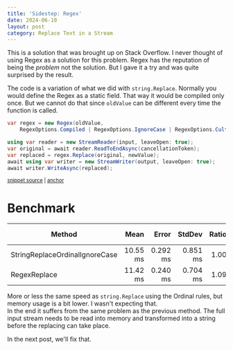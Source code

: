 ```yaml
---
title: 'Sidestep: Regex'
date: 2024-06-10
layout: post
category: Replace Text in a Stream
---
```


This is a solution that was brought up on Stack Overflow. I never thought of 
using Regex as a solution for this problem.
Regex has the reputation of being the _problem_ not the solution. But I gave it 
a try and was quite surprised by the result.

<!--excerpt-->

The code is a variation of what we did with `string.Replace`. Normally you
would define the Regex as a static field. That way it would be compiled
only once. But we cannot do that since `oldValue` can be different every time
the function is called.

<!-- snippet: RegexReplace -->
<a id='snippet-RegexReplace'></a>
```cs
var regex = new Regex(oldValue,
    RegexOptions.Compiled | RegexOptions.IgnoreCase | RegexOptions.CultureInvariant);

using var reader = new StreamReader(input, leaveOpen: true);
var original = await reader.ReadToEndAsync(cancellationToken);
var replaced = regex.Replace(original, newValue);
await using var writer = new StreamWriter(output, leaveOpen: true);
await writer.WriteAsync(replaced);
```
<sup><a href='https://github.com/LodewijkSioen/ReplaceTextInStream/tree/master/ReplaceTextInStream/UsingRegexReplace.cs#L9-L18' title='Snippet source file'>snippet source</a> | <a href='#snippet-RegexReplace' title='Start of snippet'>anchor</a></sup>
<!-- endSnippet -->

# Benchmark

<div class="benchmark" markdown="1">

| Method                         | Mean     | Error    | StdDev   | Ratio | RatioSD | Gen0      | Gen1      | Gen2     | Allocated | Alloc Ratio |
|------------------------------- |---------:|---------:|---------:|------:|--------:|----------:|----------:|---------:|----------:|------------:|
| StringReplaceOrdinalIgnoreCase | 10.55 ms | 0.292 ms | 0.851 ms |  1.00 |    0.00 | 1296.8750 | 1250.0000 | 468.7500 |  17.18 MB |        1.00 |
| RegexReplace                   | 11.42 ms | 0.240 ms | 0.704 ms |  1.09 |    0.10 | 1234.3750 | 1140.6250 | 390.6250 |  12.23 MB |        0.71 |

</div>

More or less the same speed as `string.Replace` using the Ordinal rules, but 
memory usage is a bit lower. I wasn't expecting that.  
In the end it suffers from the same problem as the previous method. The full
input stream needs to be read into memory and transformed into a string
before the replacing can take place.

In the next post, we'll fix that.
